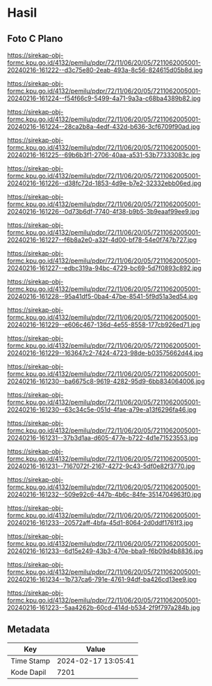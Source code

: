 # Hasil

## Foto C Plano

https://sirekap-obj-formc.kpu.go.id/4132/pemilu/pdpr/72/11/06/20/05/7211062005001-20240216-161222--d3c75e80-2eab-493a-8c56-824615d05b8d.jpg

https://sirekap-obj-formc.kpu.go.id/4132/pemilu/pdpr/72/11/06/20/05/7211062005001-20240216-161224--f54f66c9-5499-4a71-9a3a-c68ba4389b82.jpg

https://sirekap-obj-formc.kpu.go.id/4132/pemilu/pdpr/72/11/06/20/05/7211062005001-20240216-161224--28ca2b8a-4edf-432d-b636-3cf6709f90ad.jpg

https://sirekap-obj-formc.kpu.go.id/4132/pemilu/pdpr/72/11/06/20/05/7211062005001-20240216-161225--69b6b3f1-2706-40aa-a531-53b77333083c.jpg

https://sirekap-obj-formc.kpu.go.id/4132/pemilu/pdpr/72/11/06/20/05/7211062005001-20240216-161226--d38fc72d-1853-4d9e-b7e2-32332ebb06ed.jpg

https://sirekap-obj-formc.kpu.go.id/4132/pemilu/pdpr/72/11/06/20/05/7211062005001-20240216-161226--0d73b6df-7740-4f38-b9b5-3b9eaaf99ee9.jpg

https://sirekap-obj-formc.kpu.go.id/4132/pemilu/pdpr/72/11/06/20/05/7211062005001-20240216-161227--f6b8a2e0-a32f-4d00-bf78-54e0f747b727.jpg

https://sirekap-obj-formc.kpu.go.id/4132/pemilu/pdpr/72/11/06/20/05/7211062005001-20240216-161227--edbc319a-94bc-4729-bc69-5d7f0893c892.jpg

https://sirekap-obj-formc.kpu.go.id/4132/pemilu/pdpr/72/11/06/20/05/7211062005001-20240216-161228--95a41df5-0ba4-47be-8541-5f9d51a3ed54.jpg

https://sirekap-obj-formc.kpu.go.id/4132/pemilu/pdpr/72/11/06/20/05/7211062005001-20240216-161229--e606c467-136d-4e55-8558-177cb926ed71.jpg

https://sirekap-obj-formc.kpu.go.id/4132/pemilu/pdpr/72/11/06/20/05/7211062005001-20240216-161229--163647c2-7424-4723-98de-b03575662d44.jpg

https://sirekap-obj-formc.kpu.go.id/4132/pemilu/pdpr/72/11/06/20/05/7211062005001-20240216-161230--ba6675c8-9619-4282-95d9-6bb834064006.jpg

https://sirekap-obj-formc.kpu.go.id/4132/pemilu/pdpr/72/11/06/20/05/7211062005001-20240216-161230--63c34c5e-051d-4fae-a79e-a13f6296fa46.jpg

https://sirekap-obj-formc.kpu.go.id/4132/pemilu/pdpr/72/11/06/20/05/7211062005001-20240216-161231--37b3d1aa-d605-477e-b722-4d1e71523553.jpg

https://sirekap-obj-formc.kpu.go.id/4132/pemilu/pdpr/72/11/06/20/05/7211062005001-20240216-161231--7167072f-2167-4272-9c43-5df0e82f3770.jpg

https://sirekap-obj-formc.kpu.go.id/4132/pemilu/pdpr/72/11/06/20/05/7211062005001-20240216-161232--509e92c6-447b-4b6c-84fe-3514704963f0.jpg

https://sirekap-obj-formc.kpu.go.id/4132/pemilu/pdpr/72/11/06/20/05/7211062005001-20240216-161233--20572aff-4bfa-45d1-8064-2d0ddf1761f3.jpg

https://sirekap-obj-formc.kpu.go.id/4132/pemilu/pdpr/72/11/06/20/05/7211062005001-20240216-161233--6d15e249-43b3-470e-bba9-f6b09d4b8836.jpg

https://sirekap-obj-formc.kpu.go.id/4132/pemilu/pdpr/72/11/06/20/05/7211062005001-20240216-161234--1b737ca6-791e-4761-94df-ba426cd13ee9.jpg

https://sirekap-obj-formc.kpu.go.id/4132/pemilu/pdpr/72/11/06/20/05/7211062005001-20240216-161223--5aa4262b-60cd-414d-b534-2f9f797a284b.jpg


## Metadata

| Key        | Value               |
| ---------- | ------------------- |
| Time Stamp | 2024-02-17 13:05:41 |
| Kode Dapil | 7201                |



